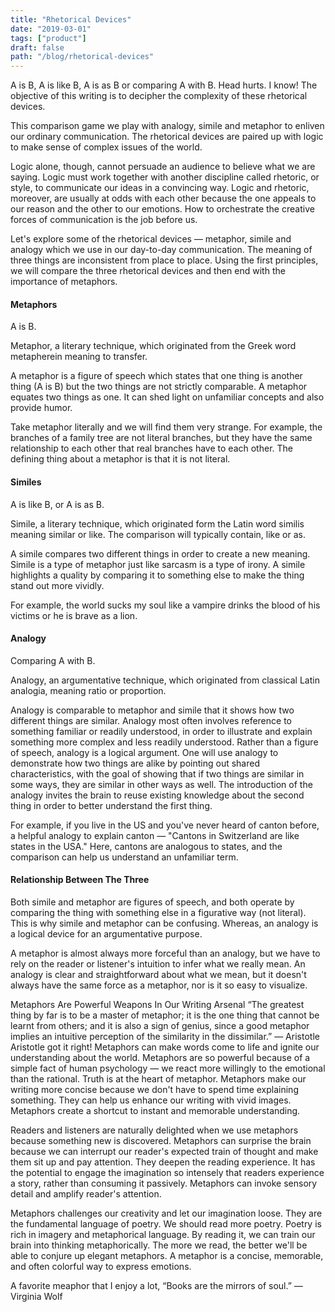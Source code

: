 ```yaml
---
title: "Rhetorical Devices"
date: "2019-03-01"
tags: ["product"]
draft: false
path: "/blog/rhetorical-devices"
---
```


A is B, A is like B, A is as B or comparing A with B. Head hurts. I know! The objective of this writing is to decipher the complexity of these rhetorical devices.

This comparison game we play with analogy, simile and metaphor to enliven our ordinary communication. The rhetorical devices are paired up with logic to make sense of complex issues of the world.

Logic alone, though, cannot persuade an audience to believe what we are saying. Logic must work together with another discipline called rhetoric, or style, to communicate our ideas in a convincing way. Logic and rhetoric, moreover, are usually at odds with each other because the one appeals to our reason and the other to our emotions. How to orchestrate the creative forces of communication is the job before us.

Let's explore some of the rhetorical devices — metaphor, simile and analogy which we use in our day-to-day communication. The meaning of three things are inconsistent from place to place. Using the first principles, we will compare the three rhetorical devices and then end with the importance of metaphors.

#### Metaphors
A is B.

Metaphor, a literary technique, which originated from the Greek word metapherein meaning to transfer.

A metaphor is a figure of speech which states that one thing is another thing (A is B) but the two things are not strictly comparable. A metaphor equates two things as one. It can shed light on unfamiliar concepts and also provide humor.

Take metaphor literally and we will find them very strange. For example, the branches of a family tree are not literal branches, but they have the same relationship to each other that real branches have to each other. The defining thing about a metaphor is that it is not literal.

#### Similes
A is like B, or A is as B.

Simile, a literary technique, which originated form the Latin word similis meaning similar or like. The comparison will typically contain, like or as.

A simile compares two different things in order to create a new meaning. Simile is a type of metaphor just like sarcasm is a type of irony. A simile highlights a quality by comparing it to something else to make the thing stand out more vividly.

For example, the world sucks my soul like a vampire drinks the blood of his victims or he is brave as a lion.

#### Analogy
Comparing A with B.

Analogy, an argumentative technique, which originated from classical Latin analogia, meaning ratio or proportion.

Analogy is comparable to metaphor and simile that it shows how two different things are similar. Analogy most often involves reference to something familiar or readily understood, in order to illustrate and explain something more complex and less readily understood. Rather than a figure of speech, analogy is a logical argument. One will use analogy to demonstrate how two things are alike by pointing out shared characteristics, with the goal of showing that if two things are similar in some ways, they are similar in other ways as well. The introduction of the analogy invites the brain to reuse existing knowledge about the second thing in order to better understand the first thing.

For example, if you live in the US and you've never heard of canton before, a helpful analogy to explain canton — "Cantons in Switzerland are like states in the USA." Here, cantons are analogous to states, and the comparison can help us understand an unfamiliar term.

#### Relationship Between The Three
Both simile and metaphor are figures of speech, and both operate by comparing the thing with something else in a figurative way (not literal). This is why simile and metaphor can be confusing. Whereas, an analogy is a logical device for an argumentative purpose.

A metaphor is almost always more forceful than an analogy, but we have to rely on the reader or listener's intuition to infer what we really mean. An analogy is clear and straightforward about what we mean, but it doesn't always have the same force as a metaphor, nor is it so easy to visualize.

Metaphors Are Powerful Weapons In Our Writing Arsenal
“The greatest thing by far is to be a master of metaphor; it is the one thing that cannot be learnt from others; and it is also a sign of genius, since a good metaphor implies an intuitive perception of the similarity in the dissimilar.” — Aristotle
Aristotle got it right! Metaphors can make words come to life and ignite our understanding about the world. Metaphors are so powerful because of a simple fact of human psychology — we react more willingly to the emotional than the rational. Truth is at the heart of metaphor. Metaphors make our writing more concise because we don't have to spend time explaining something. They can help us enhance our writing with vivid images. Metaphors create a shortcut to instant and memorable understanding.

Readers and listeners are naturally delighted when we use metaphors because something new is discovered. Metaphors can surprise the brain because we can interrupt our reader's expected train of thought and make them sit up and pay attention. They deepen the reading experience. It has the potential to engage the imagination so intensely that readers experience a story, rather than consuming it passively. Metaphors can invoke sensory detail and amplify reader's attention.

Metaphors challenges our creativity and let our imagination loose. They are the fundamental language of poetry. We should read more poetry. Poetry is rich in imagery and metaphorical language. By reading it, we can train our brain into thinking metaphorically. The more we read, the better we'll be able to conjure up elegant metaphors. A metaphor is a concise, memorable, and often colorful way to express emotions.

A favorite meaphor that I enjoy a lot, “Books are the mirrors of soul.” — Virginia Wolf